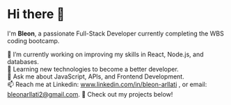# Hi there 👋

I'm **Bleon**, a passionate Full-Stack Developer currently completing the WBS coding bootcamp.  

🔭 I’m currently working on improving my skills in React, Node.js, and databases.  
🌱 Learning new technologies to become a better developer.  
💬 Ask me about JavaScript, APIs, and Frontend Development.  
📫 Reach me at Linkedin: www.linkedin.com/in/bleon-arllati , or email: bleonarllati2@gmail.com.
🚀 Check out my projects below! 


